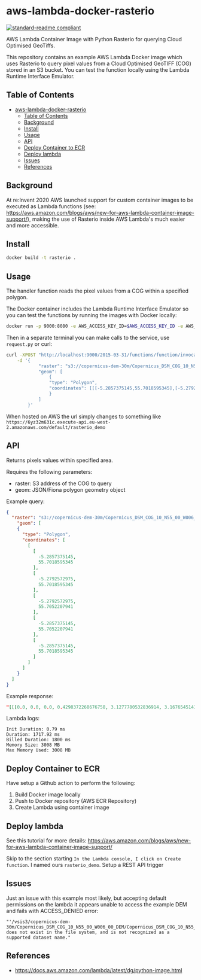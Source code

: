 # aws-lambda-docker-rasterio
[![standard-readme compliant](https://img.shields.io/badge/standard--readme-OK-green.svg?style=flat-square)](https://github.com/RichardLitt/standard-readme)

AWS Lambda Container Image with Python Rasterio for querying Cloud Optimised GeoTiffs.

This repository contains an example AWS Lambda Docker image which uses Rasterio to query pixel values from a Cloud Optimised GeoTIFF (COG) stored in an S3 bucket. You can test the function locally using the Lambda Runtime Interface Emulator.

## Table of Contents
- [aws-lambda-docker-rasterio](#aws-lambda-docker-rasterio)
  - [Table of Contents](#table-of-contents)
  - [Background](#background)
  - [Install](#install)
  - [Usage](#usage)
  - [API](#api)
  - [Deploy Container to ECR](#deploy-container-to-ecr)
  - [Deploy lambda](#deploy-lambda)
  - [Issues](#issues)
  - [References](#references)

## Background
At re:Invent 2020 AWS launched support for custom container images to be executed as Lambda functions (see: https://aws.amazon.com/blogs/aws/new-for-aws-lambda-container-image-support/), making the use of Rasterio inside AWS Lambda's much easier and more accessible.


## Install
```sh
docker build -t rasterio .
```

## Usage
The handler function reads the pixel values from a COG within a specified polygon.

The Docker container includes the Lambda Runtime Interface Emulator so you can test the functions by running the images with Docker locally:

```sh
docker run -p 9000:8080 -e AWS_ACCESS_KEY_ID=$AWS_ACCESS_KEY_ID -e AWS_SECRET_ACCESS_KEY=$AWS_SECRET_ACCESS_KEY rasterio:latest
```

Then in a separate terminal you can make calls to the service, use `request.py` or curl:

```sh
curl -XPOST "http://localhost:9000/2015-03-31/functions/function/invocations"\
    -d '{
            "raster": "s3://copernicus-dem-30m/Copernicus_DSM_COG_10_N55_00_W006_00_DEM/Copernicus_DSM_COG_10_N55_00_W006_00_DEM.tif",
            "geom": [
                {
                "type": "Polygon",
                "coordinates": [[[-5.2857375145,55.7018595345],[-5.2792572975,55.7018595345],[-5.2792572975,55.7052207941],[-5.2857375145,55.7052207941],[-5.2857375145,55.7018595345]]]
                }
            ]
        }'
```

When hosted on AWS the url simply changes to something like `https://6yz32m631c.execute-api.eu-west-2.amazonaws.com/default/rasterio_demo`

## API
Returns pixels values within specified area.

Requires the following parameters:

- raster: S3 address of the COG to query
- geom: JSON/Fiona polygon geometry object

Example query:

```json
{
  "raster": "s3://copernicus-dem-30m/Copernicus_DSM_COG_10_N55_00_W006_00_DEM/Copernicus_DSM_COG_10_N55_00_W006_00_DEM.tif",
    "geom": [
    {
      "type": "Polygon",
      "coordinates": [
        [
          [
            -5.2857375145,
            55.7018595345
          ],
          [
            -5.2792572975,
            55.7018595345
          ],
          [
            -5.2792572975,
            55.7052207941
          ],
          [
            -5.2857375145,
            55.7052207941
          ],
          [
            -5.2857375145,
            55.7018595345
          ]
        ]
      ]
    }
  ]
}

```

Example response:

```json
"[[[0.0, 0.0, 0.0, 0.4298372268676758, 3.1277780532836914, 3.167654514312744, 3.940603017807007, 8.856860160827637, 14.149166107177734, 19.369218826293945, 21.710126876831055, 28.996673583984375, 34.88554763793945, 41.25983428955078, 48.78239822387695, 56.83858108520508, 65.9479751586914], ...]]"
```

Lambda logs:
```
Init Duration: 0.79 ms  
Duration: 1717.92 ms  
Billed Duration: 1800 ms  
Memory Size: 3008 MB    
Max Memory Used: 3008 MB
```

## Deploy Container to ECR
Have setup a Github action to perform the following:

1. Build Docker image locally
2. Push to Docker repository (AWS ECR Repository)
3. Create Lambda using container image

## Deploy lambda
See this tutorial for more details: https://aws.amazon.com/blogs/aws/new-for-aws-lambda-container-image-support/

Skip to the section starting `In the Lambda console, I click on Create function`. I named ours `rasterio_demo`. Setup a REST API trigger

## Issues
Just an issue with this example most likely, but accepting default permissions on the lambda it appears unable to access the example DEM and fails with ACCESS_DENIED error:
```
"'/vsis3/copernicus-dem-30m/Copernicus_DSM_COG_10_N55_00_W006_00_DEM/Copernicus_DSM_COG_10_N55_00_W006_00_DEM.tif' does not exist in the file system, and is not recognized as a supported dataset name."
```


## References
- https://docs.aws.amazon.com/lambda/latest/dg/python-image.html
